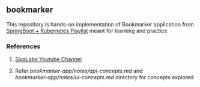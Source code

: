 ## bookmarker

This repository is hands-on implementation of Bookmarker application from
[SpringBoot + Kubernetes Playlist](https://www.youtube.com/playlist?list=PLuNxlOYbv61h66_QlcjCEkVAj6RdeplJJ)
meant for learning and practice




### References

1.  [SivaLabs Youtube Channel](https://www.youtube.com/c/SivaLabs)

2.  Refer  <em>bookmarker-app/notes/api-concepts.md</em> and <br>
    <em>bookmarker-app/notes/ui-concepts.md</em> directory for concepts explored